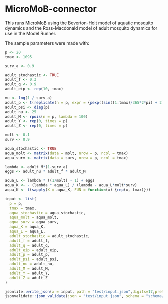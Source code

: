 # MicroMoB-connector

This runs [MicroMoB](https://github.com/dd-harp/MicroMoB) using the Beverton-Holt
model of aquatic mosquito dynamics and the Ross-Macdonald model of adult mosquito
dynamics for use in the Model Runner.

The sample parameters were made with:

```R
p <- 20
tmax <- 1095

surv_a <- 0.9

adult_stochastic <- TRUE
adult_f <- 0.3
adult_q <- 0.9
adult_eip <- rep(10, tmax)

mu <- log(1 / surv_a)
adult_p <- t(replicate(n = p, expr = {pexp((sin((1:tmax)/365*2*pi) + 2)/2 * mu, lower.tail = FALSE)}))
adult_psi <- diag(p)
adult_nu <- 25
adult_M <- rpois(n = p, lambda = 100)
adult_Y <- rep(0, times = p)
adult_Z <- rep(0, times = p)

molt <- 0.1
surv <- 0.9

aqua_stochastic <- TRUE
aqua_molt <- matrix(data = molt, nrow = p, ncol = tmax)
aqua_surv <- matrix(data = surv, nrow = p, ncol = tmax)

lambda <- adult_M*(1-surv_a)
eggs <- adult_nu * adult_f * adult_M

aqua_L <- lambda * ((1/molt) - 1) + eggs
aqua_K <- - (lambda * aqua_L) / (lambda - aqua_L*molt*surv)
aqua_K <- t(sapply(X = aqua_K, FUN = function(x) {rep(x, tmax)}))

input <- list(
  p = p,
  tmax = tmax,
  aqua_stochastic = aqua_stochastic,
  aqua_molt = aqua_molt,
  aqua_surv = aqua_surv,
  aqua_K = aqua_K,
  aqua_L = aqua_L,
  adult_stochastic = adult_stochastic,
  adult_f = adult_f,
  adult_q = adult_q,
  adult_eip = adult_eip,
  adult_p = adult_p,
  adult_psi = adult_psi,
  adult_nu = adult_nu,
  adult_M = adult_M,
  adult_Y = adult_Y,
  adult_Z = adult_Z
)

jsonlite::write_json(x = input, path = "test/input.json",digits=17,pretty=TRUE)
jsonvalidate::json_validate(json = "test/input.json", schema = "schema/input-MicroMoB.json")
```
